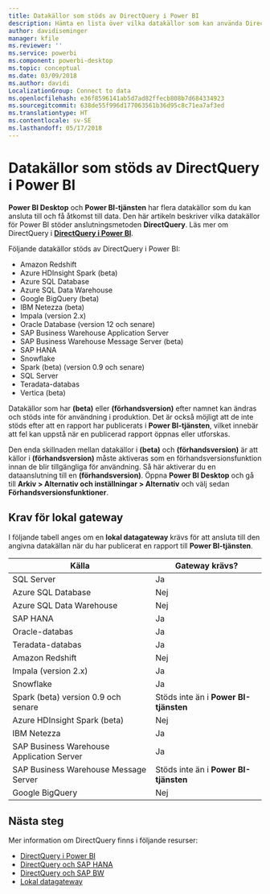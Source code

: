 ```yaml
---
title: Datakällor som stöds av DirectQuery i Power BI
description: Hämta en lista över vilka datakällor som kan använda DirectQuery.
author: davidiseminger
manager: kfile
ms.reviewer: ''
ms.service: powerbi
ms.component: powerbi-desktop
ms.topic: conceptual
ms.date: 03/09/2018
ms.author: davidi
LocalizationGroup: Connect to data
ms.openlocfilehash: e36f8596141ab5d7ad82ffecb808b7d684334923
ms.sourcegitcommit: 638de55f996d177063561b36d95c8c71ea7af3ed
ms.translationtype: HT
ms.contentlocale: sv-SE
ms.lasthandoff: 05/17/2018
---
```

# <a name="data-sources-supported-by-directquery-in-power-bi"></a>Datakällor som stöds av DirectQuery i Power BI
**Power BI Desktop** och **Power BI-tjänsten** har flera datakällor som du kan ansluta till och få åtkomst till data. Den här artikeln beskriver vilka datakällor för Power BI stöder anslutningsmetoden **DirectQuery**. Läs mer om DirectQuery i [**DirectQuery i Power BI**](desktop-directquery-about.md).

Följande datakällor stöds av DirectQuery i Power BI:

* Amazon Redshift
* Azure HDInsight Spark (beta)
* Azure SQL Database
* Azure SQL Data Warehouse
* Google BigQuery (beta)
* IBM Netezza (beta)
* Impala (version 2.x)
* Oracle Database (version 12 och senare)
* SAP Business Warehouse Application Server
* SAP Business Warehouse Message Server (beta)
* SAP HANA
* Snowflake
* Spark (beta) (version 0.9 och senare)
* SQL Server
* Teradata-databas
* Vertica (beta)

Datakällor som har **(beta)** eller **(förhandsversion)** efter namnet kan ändras och stöds inte för användning i produktion. Det är också möjligt att de inte stöds efter att en rapport har publicerats i **Power BI-tjänsten**, vilket innebär att fel kan uppstå när en publicerad rapport öppnas eller utforskas.

Den enda skillnaden mellan datakällor i **(beta)** och **(förhandsversion)** är att källor i **(förhandsversion)** måste aktiveras som en förhandsversionsfunktion innan de blir tillgängliga för användning. Så här aktiverar du en dataanslutning till en **(förhandsversion)**. Öppna **Power BI Desktop** och gå till **Arkiv > Alternativ och inställningar > Alternativ** och välj sedan **Förhandsversionsfunktioner**.

## <a name="on-premises-gateway-requirements"></a>Krav för lokal gateway
I följande tabell anges om en **lokal datagateway** krävs för att ansluta till den angivna datakällan när du har publicerat en rapport till **Power BI-tjänsten**.

| Källa | Gateway krävs? |
| --- | --- |
| SQL Server |Ja |
| Azure SQL Database |Nej |
| Azure SQL Data Warehouse |Nej |
| SAP HANA |Ja |
| Oracle-databas |Ja |
| Teradata-databas |Ja |
| Amazon Redshift |Nej |
| Impala (version 2.x) |Ja |
| Snowflake |Ja |
| Spark (beta) version 0.9 och senare |Stöds inte än i **Power BI-tjänsten** |
| Azure HDInsight Spark (beta) |Nej |
| IBM Netezza |Ja |
| SAP Business Warehouse Application Server |Ja |
| SAP Business Warehouse Message Server |Stöds inte än i **Power BI-tjänsten** |
| Google BigQuery |Nej |


## <a name="next-steps"></a>Nästa steg
Mer information om DirectQuery finns i följande resurser:

* [DirectQuery i Power BI](desktop-directquery-about.md)
* [DirectQuery och SAP HANA](desktop-directquery-sap-hana.md)
* [DirectQuery och SAP BW](desktop-directquery-sap-bw.md)
* [Lokal datagateway](service-gateway-onprem.md)

